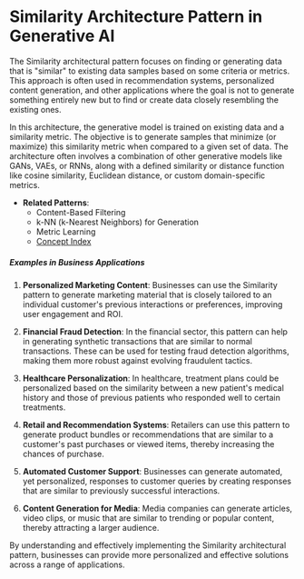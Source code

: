 # Similarity Architecture Pattern in Generative AI

The Similarity architectural pattern focuses on finding or generating data that is "similar" to existing data samples based on some criteria or metrics. This approach is often used in recommendation systems, personalized content generation, and other applications where the goal is not to generate something entirely new but to find or create data closely resembling the existing ones.

In this architecture, the generative model is trained on existing data and a similarity metric. The objective is to generate samples that minimize (or maximize) this similarity metric when compared to a given set of data. The architecture often involves a combination of other generative models like GANs, VAEs, or RNNs, along with a defined similarity or distance function like cosine similarity, Euclidean distance, or custom domain-specific metrics.

- **Related Patterns**: 
  - Content-Based Filtering
  - k-NN (k-Nearest Neighbors) for Generation
  - Metric Learning
  - [Concept Index](glossary.md#concept-index)

##### Examples in Business Applications

1. **Personalized Marketing Content**: Businesses can use the Similarity pattern to generate marketing material that is closely tailored to an individual customer's previous interactions or preferences, improving user engagement and ROI.

2. **Financial Fraud Detection**: In the financial sector, this pattern can help in generating synthetic transactions that are similar to normal transactions. These can be used for testing fraud detection algorithms, making them more robust against evolving fraudulent tactics.

3. **Healthcare Personalization**: In healthcare, treatment plans could be personalized based on the similarity between a new patient's medical history and those of previous patients who responded well to certain treatments.

4. **Retail and Recommendation Systems**: Retailers can use this pattern to generate product bundles or recommendations that are similar to a customer's past purchases or viewed items, thereby increasing the chances of purchase.

5. **Automated Customer Support**: Businesses can generate automated, yet personalized, responses to customer queries by creating responses that are similar to previously successful interactions.

6. **Content Generation for Media**: Media companies can generate articles, video clips, or music that are similar to trending or popular content, thereby attracting a larger audience.

By understanding and effectively implementing the Similarity architectural pattern, businesses can provide more personalized and effective solutions across a range of applications.
